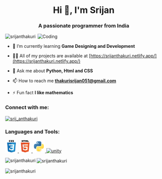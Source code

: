 <h1 align="center">Hi 👋, I'm Srijan</h1>
<h3 align="center">A passionate programmer from India</h3>
<img align="right" alt="Coding" width="400" src="https://imgs.search.brave.com/CKI21v0kbp52ioPzOINSUh87LRkMTrN2Nv-8PN8E5Ic/rs:fit:860:0:0/g:ce/aHR0cHM6Ly9naWZk/Yi5jb20vaW1hZ2Vz/L2hpZ2gvY29kaW5n/LWdpcmwtYW5pbWF0/aW9uLWZlN3Q0Z2Vq/dXJtdG9mOHYuZ2lm.gif">

<p align="left"> <img src="https://komarev.com/ghpvc/?username=srijanthakuri&label=Profile%20views&color=0e75b6&style=flat" alt="srijanthakuri" /> </p>

- 🌱 I’m currently learning **Game Designing and Development**

- 👨‍💻 All of my projects are available at [https://srijanthakuri.netlify.app/](https://srijanthakuri.netlify.app/)

- 💬 Ask me about **Python, Html and CSS**

- 📫 How to reach me **thakurisrijan051@gmail.com**

- ⚡ Fun fact **I like mathematics**

<h3 align="left">Connect with me:</h3>
<p align="left">
<a href="https://instagram.com/srij_anthakuri" target="blank"><img align="center" src="https://raw.githubusercontent.com/rahuldkjain/github-profile-readme-generator/master/src/images/icons/Social/instagram.svg" alt="srij_anthakuri" height="30" width="40" /></a>
</p>

<h3 align="left">Languages and Tools:</h3>
<p align="left"> <a href="https://www.w3schools.com/css/" target="_blank" rel="noreferrer"> <img src="https://raw.githubusercontent.com/devicons/devicon/master/icons/css3/css3-original-wordmark.svg" alt="css3" width="40" height="40"/> </a> <a href="https://www.w3.org/html/" target="_blank" rel="noreferrer"> <img src="https://raw.githubusercontent.com/devicons/devicon/master/icons/html5/html5-original-wordmark.svg" alt="html5" width="40" height="40"/> </a> <a href="https://www.python.org" target="_blank" rel="noreferrer"> <img src="https://raw.githubusercontent.com/devicons/devicon/master/icons/python/python-original.svg" alt="python" width="40" height="40"/> </a> <a href="https://unity.com/" target="_blank" rel="noreferrer"> <img src="https://www.vectorlogo.zone/logos/unity3d/unity3d-icon.svg" alt="unity" width="40" height="40"/> </a> </p>

<p><img align="left" src="https://github-readme-stats.vercel.app/api/top-langs?username=srijanthakuri&show_icons=true&locale=en&layout=compact" alt="srijanthakuri" /></p>

<p>&nbsp;<img align="center" src="https://github-readme-stats.vercel.app/api?username=srijanthakuri&show_icons=true&locale=en" alt="srijanthakuri" /></p>

<p><img align="center" src="https://github-readme-streak-stats.herokuapp.com/?user=srijanthakuri&" alt="srijanthakuri" /></p>

